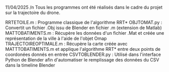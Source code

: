 11/04/2025 /n
Tous les programmes ont été réalisés dans le cadre du projet sur la trajectoire du drone.

RRTETOILE.m : Programme classique de l'algorithme RRT*
OBJTOMAT.py : Convertit un fichier .Obj issu de Blender en fichier .m (extension de Matlab)
MATTOBATIMENTS.m : Récupère les données d'un fichier .Mat et créée une représentation de la ville à l'aide de l'objet Omap
TRAJECTOIREOPTIMALE.m : Récupère la carte créée avec MATTTOBATIMENTS.m et applique l'algorithme RRT* entre deux points de coordonées donnés en entrée
CSVTOBLENDER.py : Utilisé dans l'interface Python de Blender afin d'automatiser le remplissage des données du CSV dans la timeline Blender


